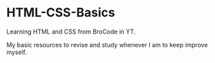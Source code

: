 # HTML-CSS-Basics
Learning HTML and  CSS from BroCode in YT.

My basic resources to revise and study whenever I am to keep improve myself. 
